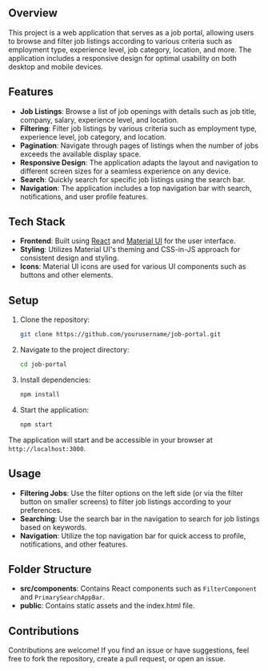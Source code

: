 

## Overview

This project is a web application that serves as a job portal, allowing users to browse and filter job listings according to various criteria such as employment type, experience level, job category, location, and more. The application includes a responsive design for optimal usability on both desktop and mobile devices.

## Features

- **Job Listings**: Browse a list of job openings with details such as job title, company, salary, experience level, and location.
- **Filtering**: Filter job listings by various criteria such as employment type, experience level, job category, and location.
- **Pagination**: Navigate through pages of listings when the number of jobs exceeds the available display space.
- **Responsive Design**: The application adapts the layout and navigation to different screen sizes for a seamless experience on any device.
- **Search**: Quickly search for specific job listings using the search bar.
- **Navigation**: The application includes a top navigation bar with search, notifications, and user profile features.

## Tech Stack

- **Frontend**: Built using [React](https://react.dev/) and [Material UI](https://mui.com/) for the user interface.
- **Styling**: Utilizes Material UI's theming and CSS-in-JS approach for consistent design and styling.
- **Icons**: Material UI icons are used for various UI components such as buttons and other elements.

## Setup

1. Clone the repository:

    ```bash
    git clone https://github.com/yourusername/job-portal.git
    ```

2. Navigate to the project directory:

    ```bash
    cd job-portal
    ```

3. Install dependencies:

    ```bash
    npm install
    ```

4. Start the application:

    ```bash
    npm start
    ```

The application will start and be accessible in your browser at `http://localhost:3000`.

## Usage

- **Filtering Jobs**: Use the filter options on the left side (or via the filter button on smaller screens) to filter job listings according to your preferences.
- **Searching**: Use the search bar in the navigation to search for job listings based on keywords.
- **Navigation**: Utilize the top navigation bar for quick access to profile, notifications, and other features.

## Folder Structure

- **src/components**: Contains React components such as `FilterComponent` and `PrimarySearchAppBar`.
- **public**: Contains static assets and the index.html file.

## Contributions

Contributions are welcome! If you find an issue or have suggestions, feel free to fork the repository, create a pull request, or open an issue.


